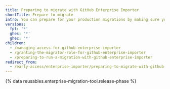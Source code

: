 ```yaml
---
title: Preparing to migrate with GitHub Enterprise Importer
shortTitle: Prepare to migrate
intro: You can prepare for your production migrations by making sure your user account has sufficient access and running trial migrations.
versions:
  fpt: '*'
  ghes: '*'
  ghec: '*'
children:
  - /managing-access-for-github-enterprise-importer
  - /granting-the-migrator-role-for-github-enterprise-importer
  - /preparing-to-run-a-migration-with-github-enterprise-importer
redirect_from:
  - /early-access/enterprise-importer/preparing-to-migrate-with-github-enterprise-importer
---
```


{% data reusables.enterprise-migration-tool.release-phase %}
